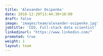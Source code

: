 ```yaml
---
title: 'Alexander Osipenko'
date: 2018-12-20T13:44:30+10:00
draft: false
image: 'images/team/alexander-osipenko.jpg'
jobtitle: 'CEO, Full-stack data scientist'
linkedinurl: "https://www.linkedin.com/"
promoted: true
weight: 1
layout: team
---
```



